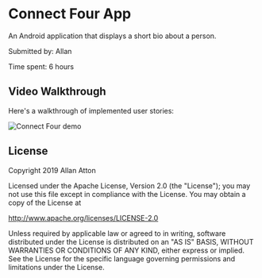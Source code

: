 # Connect Four App

An Android application that displays a short bio about a person.

Submitted by: Allan

Time spent: 6 hours

## Video Walkthrough 

Here's a walkthrough of implemented user stories:

<img src='ConnectFour.gif' title='Connect Four animated demo' alt='Connect Four demo' />

## License

Copyright 2019 Allan Atton

Licensed under the Apache License, Version 2.0 (the "License");
you may not use this file except in compliance with the License.
You may obtain a copy of the License at

http://www.apache.org/licenses/LICENSE-2.0

Unless required by applicable law or agreed to in writing, software
distributed under the License is distributed on an "AS IS" BASIS,
WITHOUT WARRANTIES OR CONDITIONS OF ANY KIND, either express or implied.
See the License for the specific language governing permissions and
limitations under the License.
